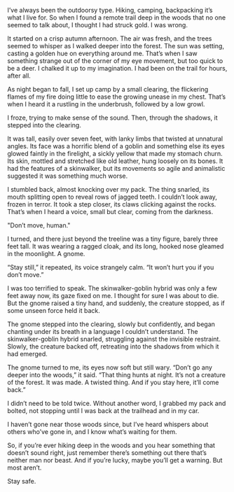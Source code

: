 I’ve always been the outdoorsy type. Hiking, camping, backpacking it’s what I live for. So when I found a remote trail deep in the woods that no one seemed to talk about, I thought I had struck gold. I was wrong.



It started on a crisp autumn afternoon. The air was fresh, and the trees seemed to whisper as I walked deeper into the forest. The sun was setting, casting a golden hue on everything around me. That’s when I saw something strange out of the corner of my eye movement, but too quick to be a deer. I chalked it up to my imagination. I had been on the trail for hours, after all.



As night began to fall, I set up camp by a small clearing, the flickering flames of my fire doing little to ease the growing unease in my chest. That’s when I heard it a rustling in the underbrush, followed by a low growl.



I froze, trying to make sense of the sound. Then, through the shadows, it stepped into the clearing.



It was tall, easily over seven feet, with lanky limbs that twisted at unnatural angles. Its face was a horrific blend of a goblin and something else its eyes glowed faintly in the firelight, a sickly yellow that made my stomach churn. Its skin, mottled and stretched like old leather, hung loosely on its bones. It had the features of a skinwalker, but its movements so agile and animalistic suggested it was something much worse.



I stumbled back, almost knocking over my pack. The thing snarled, its mouth splitting open to reveal rows of jagged teeth. I couldn’t look away, frozen in terror. It took a step closer, its claws clicking against the rocks. That’s when I heard a voice, small but clear, coming from the darkness.



"Don’t move, human."



I turned, and there just beyond the treeline was a tiny figure, barely three feet tall. It was wearing a ragged cloak, and its long, hooked nose gleamed in the moonlight. A gnome.



“Stay still,” it repeated, its voice strangely calm. “It won’t hurt you if you don’t move.”



I was too terrified to speak. The skinwalker-goblin hybrid was only a few feet away now, its gaze fixed on me. I thought for sure I was about to die. But the gnome raised a tiny hand, and suddenly, the creature stopped, as if some unseen force held it back.



The gnome stepped into the clearing, slowly but confidently, and began chanting under its breath in a language I couldn’t understand. The skinwalker-goblin hybrid snarled, struggling against the invisible restraint. Slowly, the creature backed off, retreating into the shadows from which it had emerged.



The gnome turned to me, its eyes now soft but still wary. “Don’t go any deeper into the woods,” it said. “That thing hunts at night. It’s not a creature of the forest. It was made. A twisted thing. And if you stay here, it’ll come back.”



I didn’t need to be told twice. Without another word, I grabbed my pack and bolted, not stopping until I was back at the trailhead and in my car.



I haven’t gone near those woods since, but I’ve heard whispers about others who’ve gone in, and I know what’s waiting for them.



So, if you’re ever hiking deep in the woods and you hear something that doesn’t sound right, just remember there’s something out there that’s neither man nor beast. And if you’re lucky, maybe you’ll get a warning. But most aren’t.



Stay safe.
